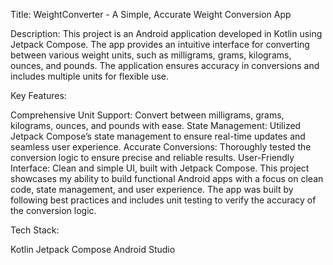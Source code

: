 Title: WeightConverter - A Simple, Accurate Weight Conversion App

Description: This project is an Android application developed in Kotlin using Jetpack Compose. The app provides an intuitive interface for converting between various weight units, such as milligrams, grams, kilograms, ounces, and pounds. The application ensures accuracy in conversions and includes multiple units for flexible use.

Key Features:

Comprehensive Unit Support: Convert between milligrams, grams, kilograms, ounces, and pounds with ease.
State Management: Utilized Jetpack Compose’s state management to ensure real-time updates and seamless user experience.
Accurate Conversions: Thoroughly tested the conversion logic to ensure precise and reliable results.
User-Friendly Interface: Clean and simple UI, built with Jetpack Compose.
This project showcases my ability to build functional Android apps with a focus on clean code, state management, and user experience. The app was built by following best practices and includes unit testing to verify the accuracy of the conversion logic.

Tech Stack:

Kotlin
Jetpack Compose
Android Studio
